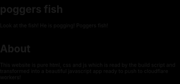 # poggers fish

Look at the fish! He is pogging! Poggers fish!

# About

This website is pure html, css and js which is read by the build script and transformed into a beautiful javascript app ready to push to cloudflare workers!


<!DOCTYPE html>
<html lang="en">

<head>
    <meta charset="utf-8">
    <title>POGGERSFISH!</title>
    <link rel="icon" type="image/png" href="https://media.discordapp.net/attachments/662107547972534305/728763624583331840/poggersfish.png"/>
    <script src="https://cdnjs.cloudflare.com/ajax/libs/p5.js/0.10.2/p5.js"></script>
    <script src="https://cdnjs.cloudflare.com/ajax/libs/p5.js/0.10.2/addons/p5.sound.min.js"></script>
    <!-- <link rel="stylesheet" type="text/css" href="style.css"> -->
    <style>html, body {
    background-color: black;
    margin: 0;
    padding: 0;
}
canvas {
    display: block;
}</style>
</head>

<body>
    <script>let x, y;
let xspeed, yspeed;
let dvd;
let r, g, b;
let canvasWidth, canvasHeight;
let imageWidth;
let speed;

function preload() {
    dvd = loadImage("https://cdn.discordapp.com/emojis/708709525879783443.gif?v=1")
}

function setup() {
    let canvasWidth = Math.max(document.documentElement.clientWidth || 0, window.innerWidth || 0);
    let canvasHeight = Math.max(document.documentElement.clientHeight || 0, window.innerHeight || 0);
    createCanvas(canvasWidth, canvasHeight);
    x = random(width);
    y = random(height);
    // x = dvd.height + 72;
    // y = dvd.height + 72;
    speed = 7
    xspeed = -speed;
    yspeed = -speed;
    pickColour();
}

function draw() {
    background(0);
    // rect(x, y, 80, 60);
    tint(r, g, b);
    image(dvd, x, y);

    x = x + xspeed;
    y = y + yspeed;

    if (x + dvd.width >= width) {
        xspeed = -xspeed;
        x = width - dvd.width;
        pickColour();
        edge(x,y,'x');
    } else if (x <= 0) {
        xspeed = -xspeed;
        x = 0;
        pickColour();
        edge(x,y,'x');
    }

    if (y + dvd.height >= height) {
        yspeed = -yspeed;
        y = height - dvd.height;
        pickColour();
        edge(x,y,'y');
    } else if (y <= 0) {
        yspeed = -yspeed;
        y = 0;
        pickColour();
        edge(x,y,'y');
    }
}

function edge(x, y, ignore) {
    if (ignore == 'y') {
        if (x + dvd.width >= width) {
            x = width - dvd.width;
            alert("IT HIT THE CORNER! POGGERS!!!");
        } else if (x <= 0) {
            x = 0;
            alert("IT HIT THE CORNER! POGGERS!!!");
        }
    }
    if (ignore == 'x') {
        if (y + dvd.height >= height) {
            y = height - dvd.height;
            alert("IT HIT THE CORNER! POGGERS!!!");
        } else if (y <= 0) {
            y = 0;
            alert("IT HIT THE CORNER! POGGERS!!!");
        }
    }
}

function pickColour() {
    r = random(100, 255);
    g = random(100, 255);
    b = random(100, 255);
}
</script>
</body>

</html>
